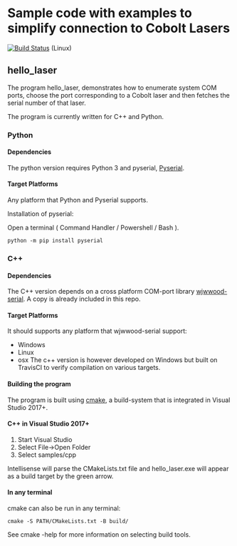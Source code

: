# Sample code with examples to simplify connection to Cobolt Lasers
[ ![Build Status](https://travis-ci.com/cobolt-lasers/samples.svg?branch=master)](https://travis-ci.com/cobolt-lasers/samples)  (Linux) 

## hello_laser
The program hello_laser, demonstrates how to enumerate system COM ports, choose the port corresponding to a Cobolt laser and then fetches the serial number of that laser.

The program is currently written for C++ and Python.

### Python
#### Dependencies
The python version requires Python 3 and pyserial, [Pyserial](https://pypi.org/project/pyserial/).

#### Target Platforms
Any platform that Python and Pyserial supports.

Installation of pyserial:

Open a terminal ( Command Handler / Powershell / Bash ).
```
python -m pip install pyserial
```

### C++
#### Dependencies
The C++ version depends on a cross platform COM-port library [wjwwood-serial](https://github.com/wjwwood/serial). A copy is already included in this repo.

#### Target Platforms
It should supports any platform that wjwwood-serial support:
  * Windows
  * Linux
  * osx
The c++ version is however developed on Windows but built on TravisCI to verify compilation on various targets. 

#### Building the program
The program is built using [cmake](https://cmake.org/), a build-system that is integrated in Visual Studio 2017+.

#### C++ in Visual Studio 2017+
1. Start Visual Studio
2. Select File->Open Folder
3. Select samples/cpp

Intellisense will parse the CMakeLists.txt file and hello_laser.exe will appear as a build target by the green arrow.

#### In any terminal
cmake can also be run in any terminal:
```
cmake -S PATH/CMakeLists.txt -B build/
```
See cmake -help for more information on selecting build tools.








